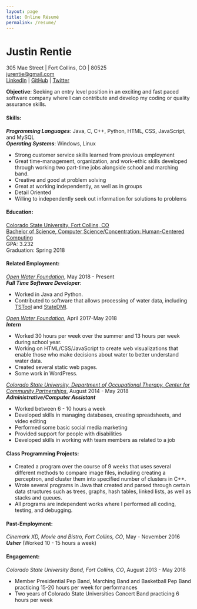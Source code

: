 ```yaml
---
layout: page
title: Online Résumé
permalink: /resume/
---
```

# Justin Rentie #
305 Mae Street | Fort Collins, CO | 80525  
[jurentie@gmail.com](jurentie@gmail.com)  
[LinkedIn](https://www.linkedin.com/in/jurentie) | [GitHub](https://github.com/jurentie) | [Twitter](https://twitter.com/jurentie)

**Objective**: Seeking an entry level position in an exciting and fast paced software company where I can contribute and develop my coding or quality assurance skills.

#### Skills: ####  
***Programming Languages***: Java, C, C++, Python, HTML, CSS, JavaScript, and MySQL  
***Operating Systems***: Windows, Linux
* Strong customer service skills learned from previous employment
* Great time-management, organization, and work-ethic skills developed through working two part-time jobs alongside school and marching band.
* Creative and good at problem solving
* Great at working independently, as well as in groups
* Detail Oriented
* Willing to independently seek out information for solutions to problems

#### Education: ####  
[Colorado State University, Fort Collins, CO](https://www.colostate.edu/)  
[Bachelor of Science, Computer Science/Concentration: Human-Centered Computing ](https://www.cs.colostate.edu/cstop/csacademics/csdegrees/csbachelors/hccmajor.php)  
GPA: 3.232  
Graduation: Spring 2018

#### Related Employment: ####  
[*Open Water Foundation*](http://openwaterfoundation.org/), May 2018 - Present  
***Full Time Software Developer***:   
* Worked in Java and Python.
* Contributed to software that allows processing of water data, including [TSTool](https://www.colorado.gov/pacific/cdss/tstool) and [StateDMI](https://www.colorado.gov/pacific/cdss/statedmi).

[*Open Water Foundation*](http://openwaterfoundation.org/), April 2017-May 2018  
***Intern***
* Worked 30 hours per week over the summer and 13 hours per week during school year.
* Working on HTML/CSS/JavaScript to create web visualizations that enable those who make decisions about water to better understand water data.
* Created several static web pages.
* Some work in WordPress.

[*Colorado State University, Department of Occupational Therapy, Center for Community Partnerships*](http://www.ot.chhs.colostate.edu/), August 2014 - May 2018  
***Administrative/Computer Assistant***  
* Worked between 6 - 10 hours a week
* Developed skills in managing databases, creating spreadsheets, and video editing
* Performed some basic social media marketing
* Provided support for people with disabilities
* Developed skills in working with team members as related to a job

#### Class Programming Projects: ####
* Created a program over the course of 9 weeks that uses several different methods to compare image files, including creating a perceptron, and cluster them into specified number of clusters in C++.
* Wrote several programs in Java that created and parsed through certain data structures such as trees, graphs, hash tables, linked lists, as well as stacks and queues.
* All programs are independent works where I performed all coding, testing, and debugging.

#### Past-Employment: ####
*Cinemark XD, Movie and Bistro, Fort Collins, CO*, May - November 2016  
***Usher*** (Worked 10 - 15 hours a week)

#### Engagement: ####
*Colorado State University Band, Fort Collins, CO*, August 2013 - May 2018  
* Member Presidential Pep Band, Marching Band and Basketball Pep Band practicing 15-20 hours per week for performances
* Two years of Colorado State Universities Concert Band practicing 6 hours per week
